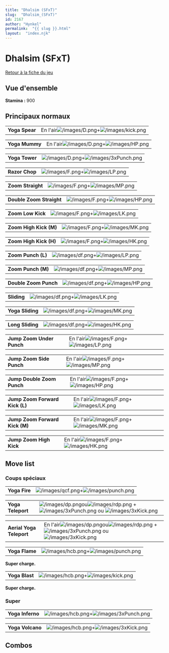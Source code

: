 ```yaml
---
title: "Dhalsim (SFxT)"
slug:  "Dhalsim_(SFxT)"
id: 2167
author: "Hynkel"
permalink:  "{{ slug }}.html"
layout:  "index.njk"
---
```


# Dhalsim (SFxT)

[Retour à la fiche du jeu](Street_Fighter_x_Tekken "wikilink")

## Vue d'ensemble

**Stamina :** 900

## Principaux normaux

|                |                                                                                     |
|----------------|-------------------------------------------------------------------------------------|
| **Yoga Spear** | En l'air![](/images/D.png "/images/D.png")+![](/images/kick.png "/images/kick.png") |

|                |                                                                                 |
|----------------|---------------------------------------------------------------------------------|
| **Yoga Mummy** | En l'air![](/images/D.png "/images/D.png")+![](/images/HP.png "/images/HP.png") |

|                |                                                                                   |
|----------------|-----------------------------------------------------------------------------------|
| **Yoga Tower** | ![](/images/D.png "/images/D.png")+![](/images/3xPunch.png "/images/3xPunch.png") |

|                |                                                                         |
|----------------|-------------------------------------------------------------------------|
| **Razor Chop** | ![](/images/F.png "/images/F.png")+![](/images/LP.png "/images/LP.png") |

|                   |                                                                         |
|-------------------|-------------------------------------------------------------------------|
| **Zoom Straight** | ![](/images/F.png "/images/F.png")+![](/images/MP.png "/images/MP.png") |

|                          |                                                                         |
|--------------------------|-------------------------------------------------------------------------|
| **Double Zoom Straight** | ![](/images/F.png "/images/F.png")+![](/images/HP.png "/images/HP.png") |

|                   |                                                                         |
|-------------------|-------------------------------------------------------------------------|
| **Zoom Low Kick** | ![](/images/F.png "/images/F.png")+![](/images/LK.png "/images/LK.png") |

|                        |                                                                         |
|------------------------|-------------------------------------------------------------------------|
| **Zoom High Kick (M)** | ![](/images/F.png "/images/F.png")+![](/images/MK.png "/images/MK.png") |

|                        |                                                                         |
|------------------------|-------------------------------------------------------------------------|
| **Zoom High Kick (H)** | ![](/images/F.png "/images/F.png")+![](/images/HK.png "/images/HK.png") |

|                    |                                                                           |
|--------------------|---------------------------------------------------------------------------|
| **Zoom Punch (L)** | ![](/images/df.png "/images/df.png")+![](/images/LP.png "/images/LP.png") |

|                    |                                                                           |
|--------------------|---------------------------------------------------------------------------|
| **Zoom Punch (M)** | ![](/images/df.png "/images/df.png")+![](/images/MP.png "/images/MP.png") |

|                       |                                                                           |
|-----------------------|---------------------------------------------------------------------------|
| **Double Zoom Punch** | ![](/images/df.png "/images/df.png")+![](/images/HP.png "/images/HP.png") |

|             |                                                                           |
|-------------|---------------------------------------------------------------------------|
| **Sliding** | ![](/images/df.png "/images/df.png")+![](/images/LK.png "/images/LK.png") |

|                  |                                                                           |
|------------------|---------------------------------------------------------------------------|
| **Yoga Sliding** | ![](/images/df.png "/images/df.png")+![](/images/MK.png "/images/MK.png") |

|                  |                                                                           |
|------------------|---------------------------------------------------------------------------|
| **Long Sliding** | ![](/images/df.png "/images/df.png")+![](/images/HK.png "/images/HK.png") |

|                           |                                                                                 |
|---------------------------|---------------------------------------------------------------------------------|
| **Jump Zoom Under Punch** | En l'air![](/images/F.png "/images/F.png")+![](/images/LP.png "/images/LP.png") |

|                          |                                                                                 |
|--------------------------|---------------------------------------------------------------------------------|
| **Jump Zoom Side Punch** | En l'air![](/images/F.png "/images/F.png")+![](/images/MP.png "/images/MP.png") |

|                            |                                                                                 |
|----------------------------|---------------------------------------------------------------------------------|
| **Jump Double Zoom Punch** | En l'air![](/images/F.png "/images/F.png")+![](/images/HP.png "/images/HP.png") |

|                                |                                                                                 |
|--------------------------------|---------------------------------------------------------------------------------|
| **Jump Zoom Forward Kick (L)** | En l'air![](/images/F.png "/images/F.png")+![](/images/LK.png "/images/LK.png") |

|                                |                                                                                 |
|--------------------------------|---------------------------------------------------------------------------------|
| **Jump Zoom Forward Kick (M)** | En l'air![](/images/F.png "/images/F.png")+![](/images/MK.png "/images/MK.png") |

|                         |                                                                                 |
|-------------------------|---------------------------------------------------------------------------------|
| **Jump Zoom High Kick** | En l'air![](/images/F.png "/images/F.png")+![](/images/HK.png "/images/HK.png") |

## Move list

### Coups spéciaux

|               |                                                                                   |
|---------------|-----------------------------------------------------------------------------------|
| **Yoga Fire** | ![](/images/qcf.png "/images/qcf.png")+![](/images/punch.png "/images/punch.png") |

|                   |                                                                                                                                                                               |
|-------------------|-------------------------------------------------------------------------------------------------------------------------------------------------------------------------------|
| **Yoga Teleport** | ![](/images/dp.png "/images/dp.png")ou![](/images/rdp.png "/images/rdp.png") + ![](/images/3xPunch.png "/images/3xPunch.png") ou ![](/images/3xKick.png "/images/3xKick.png") |

|                          |                                                                                                                                                                                       |
|--------------------------|---------------------------------------------------------------------------------------------------------------------------------------------------------------------------------------|
| **Aerial Yoga Teleport** | En l'air![](/images/dp.png "/images/dp.png")ou![](/images/rdp.png "/images/rdp.png") + ![](/images/3xPunch.png "/images/3xPunch.png") ou ![](/images/3xKick.png "/images/3xKick.png") |

|                |                                                                                   |
|----------------|-----------------------------------------------------------------------------------|
| **Yoga Flame** | ![](/images/hcb.png "/images/hcb.png")+![](/images/punch.png "/images/punch.png") |

**Super charge.**

|                |                                                                                 |
|----------------|---------------------------------------------------------------------------------|
| **Yoga Blast** | ![](/images/hcb.png "/images/hcb.png")+![](/images/kick.png "/images/kick.png") |

**Super charge.**

### Super

|                  |                                                                                       |
|------------------|---------------------------------------------------------------------------------------|
| **Yoga Inferno** | ![](/images/hcb.png "/images/hcb.png")+![](/images/3xPunch.png "/images/3xPunch.png") |

|                  |                                                                                     |
|------------------|-------------------------------------------------------------------------------------|
| **Yoga Volcano** | ![](/images/hcb.png "/images/hcb.png")+![](/images/3xKick.png "/images/3xKick.png") |

## Combos
